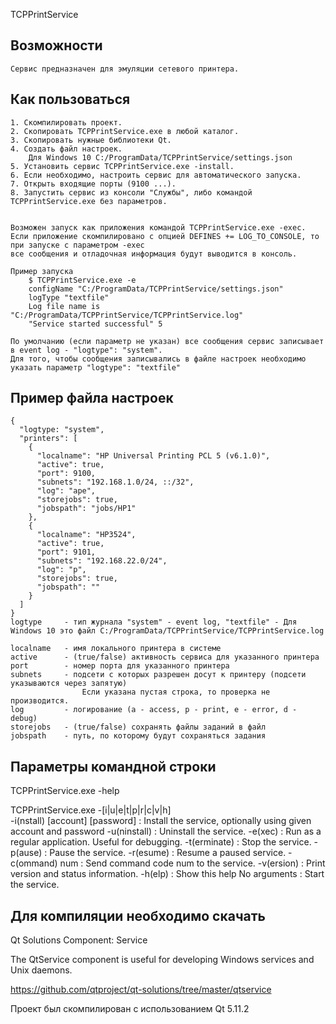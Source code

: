 TCPPrintService


## Возможности

	Сервис предназначен для эмуляции сетевого принтера.


## Как пользоваться

	1. Скомпилировать проект.
	2. Скопировать TCPPrintService.exe в любой каталог.
	3. Скопировать нужные библиотеки Qt.
	4. Создать файл настроек. 
		Для Windows 10 C:/ProgramData/TCPPrintService/settings.json
	5. Установить сервис TCPPrintService.exe -install.
	6. Если необходимо, настроить сервис для автоматического запуска.
	7. Открыть входящие порты (9100 ...).
	8. Запустить сервис из консоли "Службы", либо командой TCPPrintService.exe без параметров.


	Возможен запуск как приложения командой TCPPrintService.exe -exec.
	Если приложение скомпилировано с опцией DEFINES += LOG_TO_CONSOLE, то при запуске с параметром -exec 
	все сообщения и отладочная информация будут выводится в консоль.
	
	Пример запуска
		$ TCPPrintService.exe -e
		configName "C:/ProgramData/TCPPrintService/settings.json"
		logType "textfile"
		Log file name is "C:/ProgramData/TCPPrintService/TCPPrintService.log"
		"Service started successful" 5

	По умолчанию (если параметр не указан) все сообщения сервис записывает в event log - "logtype": "system".
	Для того, чтобы сообщения записывались в файле настроек необходимо указать параметр "logtype": "textfile"  

## Пример файла настроек

	{
	  "logtype: "system",
	  "printers": [
		{
		  "localname": "HP Universal Printing PCL 5 (v6.1.0)",
		  "active": true,
		  "port": 9100,
		  "subnets": "192.168.1.0/24, ::/32",
		  "log": "ape",
		  "storejobs": true,
		  "jobspath": "jobs/HP1"
		},
		{
		  "localname": "HP3524",
		  "active": true,
		  "port": 9101,
		  "subnets": "192.168.22.0/24",
		  "log": "p",
		  "storejobs": true,
		  "jobspath": ""
		}
	  ]
	}
	logtype		- тип журнала "system" - event log, "textfile" - Для Windows 10 это файл C:/ProgramData/TCPPrintService/TCPPrintService.log
	
	localname 	- имя локального принтера в системе
	active		- (true/false) активность сервиса для указанного принтера
	port		- номер порта для указанного принтера
	subnets		- подсети с которых разрешен досут к принтеру (подсети указываются через запятую)
					Если указана пустая строка, то проверка не производится.
	log			- логирование (a - access, p - print, e - error, d - debug)
	storejobs	- (true/false) сохранять файлы заданий в файл
	jobspath	- путь, по которому будут сохраняться задания
	
## Параметры командной строки
TCPPrintService.exe -help

TCPPrintService.exe -[i|u|e|t|p|r|c|v|h]                                                                      
        -i(nstall) [account] [password] : Install the service, optionally using given account and password
        -u(ninstall)    : Uninstall the service.
        -e(xec)         : Run as a regular application. Useful for debugging.
        -t(erminate)    : Stop the service.
        -p(ause)        : Pause the service.
        -r(esume)       : Resume a paused service.
        -c(ommand) num  : Send command code num to the service.
        -v(ersion)      : Print version and status information.
        -h(elp)         : Show this help
        No arguments    : Start the service.

## Для компиляции необходимо скачать 
Qt Solutions Component: Service

The QtService component is useful for developing Windows services
and Unix daemons.

https://github.com/qtproject/qt-solutions/tree/master/qtservice

Проект был скомпилирован с использованием Qt 5.11.2